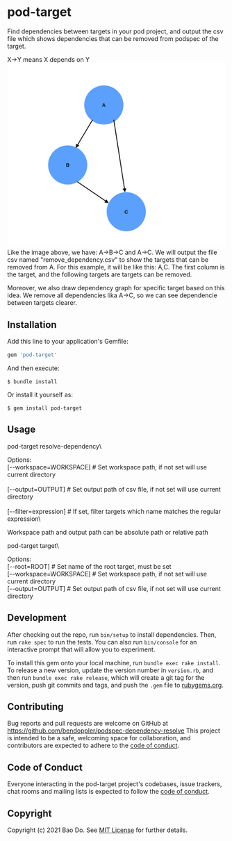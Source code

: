 # pod-target

Find dependencies between targets in your pod project, and output the csv file which shows dependencies that can be removed from podspec of the target.

X->Y means X depends on Y
![Example image](./images/image.png)
Like the image above, we have: A->B->C and A->C. We will output the file csv named "remove_dependency.csv" to show the targets that can be removed from A. For this example, it will be like this:
A,C. The first column is the target, and the following targets are targets can be removed.

Moreover, we also draw dependency graph for specific target based on this idea. We remove all dependencies lika A->C, so we can see dependencie between targets clearer.
## Installation

Add this line to your application's Gemfile:

```ruby
gem 'pod-target'
```

And then execute:

    $ bundle install

Or install it yourself as:

    $ gem install pod-target

## Usage
pod-target resolve-dependency\

Options:\
      [--workspace=WORKSPACE]  # Set workspace path, if not set will use current directory\
      \
      [--output=OUTPUT]        # Set output path of csv file, if not set will use current directory\
      \
      [--filter=expression]    # If set, filter targets which name matches the regular expression\

Workspace path and output path can be absolute path or relative path

pod-target target\

Options:\
  [--root=ROOT]            # Set name of the root target, must be set
  \
  [--workspace=WORKSPACE]  # Set workspace path, if not set will use current directory
  \
  [--output=OUTPUT]        # Set output path of csv file, if not set will use current directory
## Development

After checking out the repo, run `bin/setup` to install dependencies. Then, run `rake spec` to run the tests. You can also run `bin/console` for an interactive prompt that will allow you to experiment.

To install this gem onto your local machine, run `bundle exec rake install`. To release a new version, update the version number in `version.rb`, and then run `bundle exec rake release`, which will create a git tag for the version, push git commits and tags, and push the `.gem` file to [rubygems.org](https://rubygems.org).

## Contributing

Bug reports and pull requests are welcome on GitHub at https://github.com/bendoppler/podspec-dependency-resolve This project is intended to be a safe, welcoming space for collaboration, and contributors are expected to adhere to the [code of conduct](https://github.com/bendoppler/podspec-dependency-resolve/blob/master/CODE_OF_CONDUCT.md).


## Code of Conduct

Everyone interacting in the pod-target project's codebases, issue trackers, chat rooms and mailing lists is expected to follow the [code of conduct](https://github.com/bendoppler/podspec-dependency-resolve/blob/master/CODE_OF_CONDUCT.md).

## Copyright

Copyright (c) 2021 Bao Do. See [MIT License](LICENSE.txt) for further details.